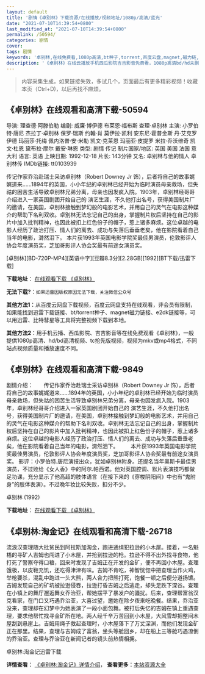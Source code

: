 ```yaml
---
layout: default
title: '剧情《卓别林》下载资源/在线播放/视频地址/1080p/高清/蓝光'
date: "2021-07-10T14:39:54+0800"
last_modified_at: "2021-07-10T14:39:54+0800"
permalink: /50594/
categories: 剧情
cover:
tags: 剧情
keywords: '卓别林,在线免费看,1080p高清,bt种子,torrent,百度云盘,magnet,磁力链,迅雷下载资源'
description: '《卓别林》在线云播放手机西瓜影院吉吉影音免费看，1080p高清bd/hd未删减完整版和tc抢先枪版，mkv/mp4格式，附带bt/torrent种子、magnet/磁力链、百度云盘、网盘资源迅雷下载链接'
---
```


>内容采集生成，如果链接失效，多试几个，页面最后有更多精彩视频！收藏本页（Ctrl+D)，以后再找不麻烦。


## 《卓别林》在线观看和高清下载-50594

导演: 理查德·阿滕伯勒 编剧: 威廉·博伊德 布莱恩·福布斯 查理·卓别林 主演: 小罗伯特·唐尼 杰拉丁·卓别林 保罗·瑞斯 约翰·肖 莫伊拉·凯利 安东尼·霍普金斯 丹·艾克罗伊德 玛丽莎·托梅 佩内洛普·安·米勒 凯文·克莱恩 玛丽亚·皮提罗 米拉·乔沃维奇 凯文·杜恩 黛布拉·摩尔 戴安·琳恩 类型: 剧情 传记 制片国家/地区: 英国 美国 法国 意大利 语言: 英语 上映日期: 1992-12-18 片长: 143分钟 又名: 卓别林与他的情人 卓别林传 IMDb链接: tt0103939

传记作家乔治赴瑞士采访卓别林（Robert Downey Jr 饰），后者将自己的故事娓娓道来……1894年的英国，小小年纪的卓别林已经开始为临时演员母亲救场，但失祜的困苦生活导致卓别林兄弟分离，母亲也因发疯入院。1903年，卓别林经哥哥介绍进入一家英国剧团开始自己的 演艺生涯，不久他打出名号，获得美国制片厂的邀请，在美国，卓别林接触到梦幻般的电影艺术，并用自己的灵气在电影这种媒介的帮助下名利双收。卓别林无法忘记自己的出身，掌握制片权后坚持在自己的影片中加入批判精神，也因此被扣上红色份子的帽子，惹上诸多麻烦。这位卓越的电影人经历了政治打压、情人们的离去、成功与失落后垂垂老矣，他在影院看着自己当年的电影，潸然泪下。 本片获1993年英国电影学院奖最佳男演员，伦敦影评人协会年度演员奖，芝加哥影评人协会奖最有前途女演员奖。


[卓别林][BD-720P-MP4][英语中字][豆瓣8.3分][2.28GB][1992][BT下载/迅雷下载]

**下载地址**： [在线观看下载 《卓别林》](https://www.btdx8.com/torrent/chaplin_1992.html) 


**无法下载?**：`如果迅雷因版权原因无法下载，关注微信公众号 `

**其他方法1**：从百度云网盘下载视频，百度云网盘支持在线观看，非会员有限制，如果能找到迅雷下载链接、bt/torrent种子、magnet磁力链接、e2dk链接等，可以用迅雷、比特彗星等工具将完整视频下载到本地。

**其他方法2**：用手机云播、西瓜影院、吉吉影音等在线免费观看《卓别林》，一般提供1080p高清、hd/bd高清视频、tc抢先版视频，视频为mkv或mp4格式，不同站点视频质量和播放速度不同。


## 《卓别林》在线观看和高清下载-9849

剧情介绍：　　传记作家乔治赴瑞士采访卓别林（Robert Downey Jr 饰），后者将自己的故事娓娓道来……1894年的英国，小小年纪的卓别林已经开始为临时演员母亲救场，但失祜的困苦生活导致卓别林兄弟分离，母亲也因发疯入院。1903年，卓别林经哥哥介绍进入一家英国剧团开始自己的 演艺生涯，不久他打出名号，获得美国制片厂的邀请，在美国，卓别林接触到梦幻般的电影艺术，并用自己的灵气在电影这种媒介的帮助下名利双收。卓别林无法忘记自己的出身，掌握制片权后坚持在自己的影片中加入批判精神，也因此被扣上红色份子的帽子，惹上诸多麻烦。这位卓越的电影人经历了政治打压、情人们的离去、成功与失落后垂垂老矣，他在影院看着自己当年的电影，潸然泪下。 　　本片获1993年英国电影学院奖最佳男演员，伦敦影评人协会年度演员奖，芝加哥影评人协会奖最有前途女演员奖。 影评：小罗伯特.唐尼演技出众，犹如卓别林附身。还提名当年奥斯卡最佳男演员，不过败给《女人香》中的阿尔.帕西诺。他对英国腔调、默片表演技巧都做足功课，充分显示了他高超的肢体语言（在接下来的《穿梭阴阳间》中也有“鬼附身”的肢体表演）。不过晚年妆比较失败，扣分不少。


卓别林 (1992)

**下载地址**： [在线观看下载 《卓别林》](https://www.btbtdy.me/btdy/dy8949.html) 


## 《卓别林:淘金记》在线观看和高清下载-26718

流浪汉查理随大批贫民到阿拉斯加淘金，跑进通缉犯拉逊的小木屋。接着，一名魁梧的寻矿人吉姆也闯进了小木屋，并抢到拉逊的枪。拉逊不得不出外找寻食物，他打死了警察夺得口粮，回来时发现了吉姆正在开发的金矿，便不再回小木屋。查理饿极，以皮鞋充饥，还吃得津津有味。吉姆不肯吃，神智恍惚中把查理当作火鸡，举枪要杀，混乱中跑进一头大熊，两人合力把熊打死，饱餐一顿之后便分道扬镳。吉姆发现自己的矿坑被拉逊侵吞，拉逊打昏吉姆之后逃走，却失足跌下深谷。查理在小镇上的舞厅邂逅舞女乔治亚，帮她摆平了暴发户的骚扰。后来，查理帮富翁汉克看家，在门口又巧遇乔治亚，大喜过望，邀她在除夕夜来吃晚餐。结果，乔治亚没来，查理却在幻梦中为她表演了一段小面包舞。被打后失忆的吉姆在镇上重遇查理，要求他帮忙找寻金矿所在地。两人经千辛万苦回到小木屋，大风雪却把整间木屋刮到悬崖上。吉姆用绳子救起查理时，小木屋落下了万丈深渊，而他们发现金矿正在那里。结果，查理与吉姆成了富翁，坐头等舱回乡，却在船上三等舱巧遇潦倒的乔治亚。查理与乔治亚在新闻记者的镜头前热情相拥。</p>


卓别林:淘金记迅雷下载

**详情查看**： [《卓别林:淘金记》详情介绍](/movie/26718/)， **查看更多**：[本站资源大全](/movie/t/all/)

